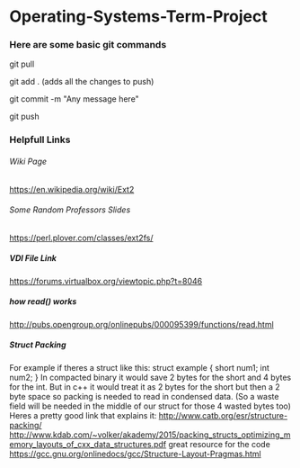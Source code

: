 # Operating-Systems-Term-Project

### Here are some basic git commands
git pull

git add . 
	(adds all the changes to push)

git commit -m "Any message here"

git push


### Helpfull Links

###### Wiki Page

https://en.wikipedia.org/wiki/Ext2

###### Some Random Professors Slides

https://perl.plover.com/classes/ext2fs/

##### VDI File Link

https://forums.virtualbox.org/viewtopic.php?t=8046

##### how read() works
http://pubs.opengroup.org/onlinepubs/000095399/functions/read.html

##### Struct Packing
For example if theres a struct like this:
struct example {
	short num1;
	int num2;
}
In compacted binary it would save 2 bytes for the short and 4 bytes for the int. 
But in c++ it would treat it as 2 bytes for the short but then a 2 byte space so packing is needed to read in condensed data. (So a waste field will be needed in the middle of our struct for those 4 wasted bytes too)
Heres a pretty good link that explains it:
http://www.catb.org/esr/structure-packing/
http://www.kdab.com/~volker/akademy/2015/packing_structs_optimizing_memory_layouts_of_cxx_data_structures.pdf
great resource for the code
https://gcc.gnu.org/onlinedocs/gcc/Structure-Layout-Pragmas.html